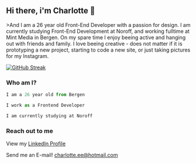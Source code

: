 ## Hi there, i'm Charlotte 👋
<div>
  <p>
  >And I am a 26 year old Front-End Developer with a passion for design. I am currently studying Front-End Development at Noroff, and working fulltime at Mint Media in Bergen. On my spare time I enjoy beeing active and hanging out with friends and family. I love beeing creative - does not matter if it is prototyping a new project, starting to code a new site, or just taking pictures for my Instagram.
  </p>
</div>

[![GitHub Streak](https://github-readme-streak-stats.herokuapp.com?user=charlotteessajee&hide_border=true&date_format=j%20M%5B%20Y%5D)](https://git.io/streak-stats)

### Who am I?
``` js
I am a 26 year old from Bergen 

I work as a Frontend Developer 

I am currently studying at Noroff
```



### Reach out to me
View my [LinkedIn Profile](https://www.linkedin.com/in/charlotte-essajee-67aa39226/)

Send me an E-mail! charlotte.ee@hotmail.com
<!--
**CharlotteEssajee/CharlotteEssajee** is a ✨ _special_ ✨ repository because its `README.md` (this file) appears on your GitHub profile.

Here are some ideas to get you started:

- 🔭 I’m currently working on ...
- 🌱 I’m currently learning ...
- 👯 I’m looking to collaborate on ...
- 🤔 I’m looking for help with ...
- 💬 Ask me about ...
- 📫 How to reach me: ...
- 😄 Pronouns: ...
- ⚡ Fun fact: ...
-->
